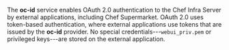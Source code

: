 The **oc-id** service enables OAuth 2.0 authentication to the Chef Infra
Server by external applications, including Chef Supermarket. OAuth 2.0
uses token-based authentication, where external applications use tokens
that are issued by the **oc-id** provider. No special
credentials---`webui_priv.pem` or privileged keys---are stored on the
external application.
